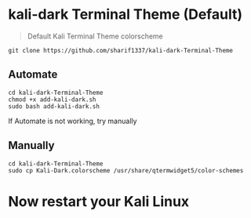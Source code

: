 # kali-dark Terminal Theme (Default)

> Default Kali Terminal Theme colorscheme
```
git clone https://github.com/sharif1337/kali-dark-Terminal-Theme
```
## Automate
```
cd kali-dark-Terminal-Theme
chmod +x add-kali-dark.sh
sudo bash add-kali-dark.sh
```
If Automate is not working, try manually
## Manually
```
cd kali-dark-Terminal-Theme
sudo cp Kali-Dark.colorscheme /usr/share/qtermwidget5/color-schemes
```
# Now restart your Kali Linux
